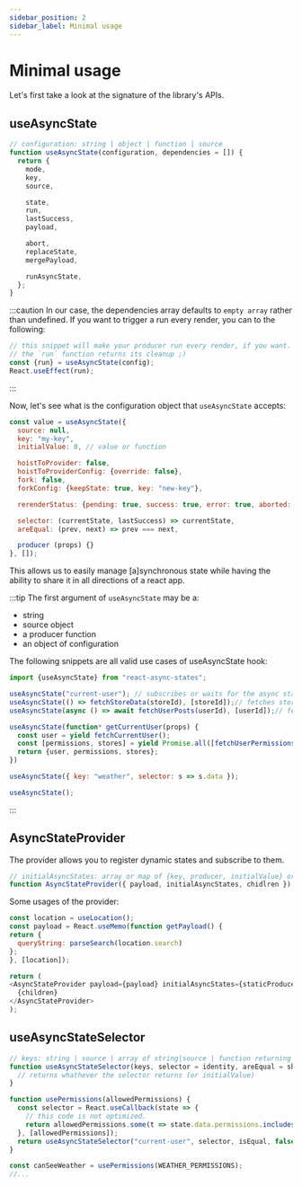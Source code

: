```yaml
---
sidebar_position: 2
sidebar_label: Minimal usage
---
```


# Minimal usage

Let's first take a look at the signature of the library's APIs.

## useAsyncState

```javascript
// configuration: string | object | function | source
function useAsyncState(configuration, dependencies = []) {
  return {
    mode,
    key,
    source,

    state,
    run,
    lastSuccess,
    payload,

    abort,
    replaceState,
    mergePayload,

    runAsyncState,
  };
}
```
:::caution
In our case, the dependencies array defaults to `empty array` rather than undefined. If you want to trigger a run 
every render, you can to the following:

```javascript
// this snippet will make your producer run every render, if you want.
// the `run` function returns its cleanup ;)
const {run} = useAsyncState(config);
React.useEffect(run);
```
:::


Now, let's see what is the configuration object that `useAsyncState` accepts:

```javascript
const value = useAsyncState({
  source: null,
  key: "my-key",
  initialValue: 0, // value or function

  hoistToProvider: false,
  hoistToProviderConfig: {override: false},
  fork: false,
  forkConfig: {keepState: true, key: "new-key"},

  rerenderStatus: {pending: true, success: true, error: true, aborted: true},

  selector: (currentState, lastSuccess) => currentState,
  areEqual: (prev, next) => prev === next,

  producer (props) {}
}, []);
```

This allows us to easily manage [a]synchronous state while having the ability to share it in all directions of a react app.

:::tip
The first argument of `useAsyncState` may be a:
- string
- source object
- a producer function
- an object of configuration

The following snippets are all valid use cases of useAsyncState hook:
```javascript
import {useAsyncState} from "react-async-states";

useAsyncState("current-user"); // subscribes or waits for the async state 'current-user' to appear in the provider
useAsyncState(() => fetchStoreData(storeId), [storeId]);// fetches store data whenever the store id changes
useAsyncState(async () => await fetchUserPosts(userId), [userId]);// fetches user posts

useAsyncState(function* getCurrentUser(props) {
  const user = yield fetchCurrentUser();
  const [permissions, stores] = yield Promise.all([fetchUserPermissions(user.id), fetchUserStores(user.id)]);
  return {user, permissions, stores};
})

useAsyncState({ key: "weather", selector: s => s.data });

useAsyncState();
```
:::

## AsyncStateProvider

The provider allows you to register dynamic states and subscribe to them.
```javascript
// initialAsyncStates: array or map of {key, producer, initialValue} or source objects
function AsyncStateProvider({ payload, initialAsyncStates, chidlren }) {}
```

Some usages of the provider:

````javascript
const location = useLocation();
const payload = React.useMemo(function getPayload() {
return {
  queryString: parseSearch(location.search)
};
}, [location]);

return (
<AsyncStateProvider payload={payload} initialAsyncStates={staticProducers}>
  {children}
</AsyncStateProvider>
);
````



## useAsyncStateSelector

```javascript
// keys: string | source | array of string|source | function returning source | string | array of source|string
function useAsyncStateSelector(keys, selector = identity, areEqual = shallowEqual, initialValue = undefined) {
  // returns whathever the selector returns (or initialValue)
}

function usePermissions(allowedPermissions) {
  const selector = React.useCallback(state => {
    // this code is not optimized.
    return allowedPermissions.some(t => state.data.permissions.includes(t));
  }, [allowedPermissions]);
  return useAsyncStateSelector("current-user", selector, isEqual, false);
}

const canSeeWeather = usePermissions(WEATHER_PERMISSIONS);
//...
```

